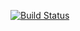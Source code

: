 [![Build Status](https://travis-ci.com/gwang414/cse110.svg?branch=master)](https://travis-ci.com/gwang414/cse110)
